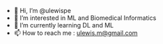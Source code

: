 - 👋 Hi, I’m @ulewispe
- 👀 I’m interested in ML and Biomedical Informatics
- 🌱 I’m currently learning DL and ML
- 📫 How to reach me : ulewis.m@gmail.com

<!---
ulewispe/ulewispe is a ✨ special ✨ repository because its `README.md` (this file) appears on your GitHub profile.
You can click the Preview link to take a look at your changes.
--->
